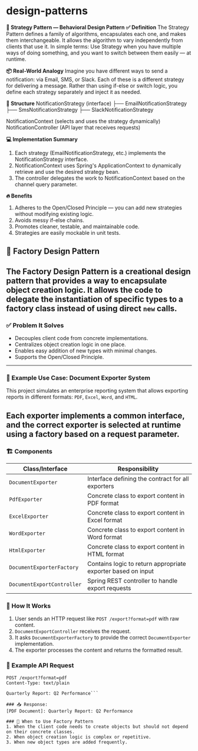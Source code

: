 # design-patterns

**🧩 Strategy Pattern — Behavioral Design Pattern**
**✅ Definition**
The Strategy Pattern defines a family of algorithms, encapsulates each one, and makes them interchangeable. It allows the algorithm to vary independently from clients that use it.
In simple terms: Use Strategy when you have multiple ways of doing something, and you want to switch between them easily — at runtime.

**📦 Real-World Analogy**
Imagine you have different ways to send a notification: via Email, SMS, or Slack. Each of these is a different strategy for delivering a message. Rather than using if-else or switch logic, you define each strategy separately and inject it as needed.

**🧱 Structure**
NotificationStrategy (interface)
├── EmailNotificationStrategy
├── SmsNotificationStrategy
├── SlackNotificationStrategy

NotificationContext (selects and uses the strategy dynamically)
NotificationController (API layer that receives requests)

**💻 Implementation Summary**
1. Each strategy (EmailNotificationStrategy, etc.) implements the NotificationStrategy interface.
2. NotificationContext uses Spring's ApplicationContext to dynamically retrieve and use the desired strategy bean.
3. The controller delegates the work to NotificationContext based on the channel query parameter.

**🔥 Benefits**
1. Adheres to the Open/Closed Principle — you can add new strategies without modifying existing logic.
2. Avoids messy if-else chains.
3. Promotes cleaner, testable, and maintainable code.
4. Strategies are easily mockable in unit tests.


## 🧩 Factory Design Pattern

The Factory Design Pattern is a creational design pattern that provides a way to encapsulate object creation logic. It allows the code to delegate the instantiation of specific types to a factory class instead of using direct `new` calls.
---
### ✅ Problem It Solves

- Decouples client code from concrete implementations.
- Centralizes object creation logic in one place.
- Enables easy addition of new types with minimal changes.
- Supports the Open/Closed Principle.
---
### 📖 Example Use Case: Document Exporter System

This project simulates an enterprise reporting system that allows exporting reports in different formats: `PDF`, `Excel`, `Word`, and `HTML`.

Each exporter implements a common interface, and the correct exporter is selected at runtime using a factory based on a request parameter.
---
### 🏗️ Components

| Class/Interface             | Responsibility                                             |
|----------------------------|------------------------------------------------------------|
| `DocumentExporter`         | Interface defining the contract for all exporters          |
| `PdfExporter`              | Concrete class to export content in PDF format             |
| `ExcelExporter`            | Concrete class to export content in Excel format           |
| `WordExporter`             | Concrete class to export content in Word format            |
| `HtmlExporter`             | Concrete class to export content in HTML format            |
| `DocumentExporterFactory`  | Contains logic to return appropriate exporter based on input |
| `DocumentExportController` | Spring REST controller to handle export requests           |

### 🔁 How It Works

1. User sends an HTTP request like `POST /export?format=pdf` with raw content.
2. `DocumentExportController` receives the request.
3. It asks `DocumentExporterFactory` to provide the correct `DocumentExporter` implementation.
4. The exporter processes the content and returns the formatted result.

### 🚀 Example API Request

```http
POST /export?format=pdf
Content-Type: text/plain

Quarterly Report: Q2 Performance```

### 📥 Response:
[PDF Document]: Quarterly Report: Q2 Performance

### 🧠 When to Use Factory Pattern
1. When the client code needs to create objects but should not depend on their concrete classes.
2. When object creation logic is complex or repetitive.
3. When new object types are added frequently.

